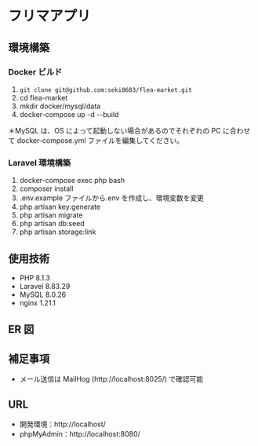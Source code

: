 # フリマアプリ

## 環境構築

### Docker ビルド

1. `git clone git@github.com:seki0603/flea-market.git`
2. cd flea-market
3. mkdir docker/mysql/data
4. docker-compose up -d --build

＊MySQL は、OS によって起動しない場合があるのでそれぞれの PC に合わせて docker-compose.yml ファイルを編集してください。
<br>

### Laravel 環境構築

1. docker-compose exec php bash
2. composer install
3. .env.example ファイルから.env を作成し、環境変数を変更
4. php artisan key:generate
5. php artisan migrate
6. php artisan db:seed
7. php artisan storage:link
   <br>

## 使用技術

- PHP 8.1.3
- Laravel 8.83.29
- MySQL 8.0.26
- nginx 1.21.1
  <br>

## ER 図

## 補足事項

- メール送信は MailHog (http://localhost:8025/) で確認可能

## URL

- 開発環境：http://localhost/
- phpMyAdmin：http://localhost:8080/
